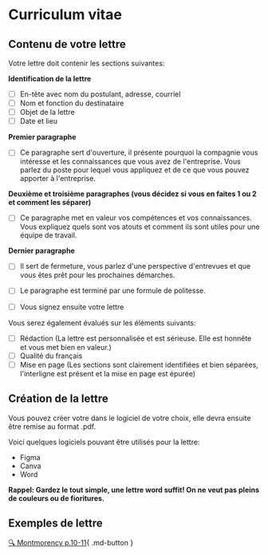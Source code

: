 
# Curriculum vitae
## Contenu de votre lettre   

Votre lettre doit contenir les sections suivantes:     

**Identification de la lettre**

- [ ] En-tête avec nom du postulant, adresse, courriel
- [ ] Nom et fonction du destinataire
- [ ] Objet de la lettre
- [ ] Date et lieu
  
**Premier paragraphe**
- [ ] Ce paragraphe sert d'ouverture, il présente pourquoi la compagnie vous intéresse et les connaissances que vous avez de l'entreprise. Vous parlez du poste pour lequel vous appliquez et de ce que vous pouvez apporter à l'entreprise.

**Deuxième et troisième paragraphes (vous décidez si vous en faites 1 ou 2 et comment les séparer)**
- [ ] Ce paragraphe met en valeur vos compétences et vos connaissances. Vous expliquez quels sont vos atouts et comment ils sont utiles pour une équipe de travail.

**Dernier paragraphe**
- [ ] Il sert de fermeture, vous parlez d'une perspective d'entrevues et que vous êtes prêt pour les prochaines démarches.
- [ ] Le paragraphe est terminé par une formule de politesse.
- [ ] Vous signez ensuite votre lettre


Vous serez également évalués sur les éléments suivants:     

- [ ] Rédaction (La lettre est personnalisée et est sérieuse. Elle est honnête et vous met bien en valeur.)
- [ ] Qualité du français
- [ ] Mise en page (Les sections sont clairement identifiées et bien séparées, l'interligne est présent et la mise en page est épurée)

## Création de la lettre
Vous pouvez créer votre dans le logiciel de votre choix, elle devra ensuite être remise au format .pdf. 

Voici quelques logiciels pouvant être utilisés pour la lettre:     

- Figma
- Canva
- Word

**Rappel: Gardez le tout simple, une lettre word suffit! On ne veut pas pleins de couleurs ou de fioritures.**

## Exemples de lettre
[🔍 Montmorency p.10-11](https://www.cmontmorency.qc.ca/wp-content/uploads/2023/11/Petit-guide-de-recherche-demploi.pdf){ .md-button }      





